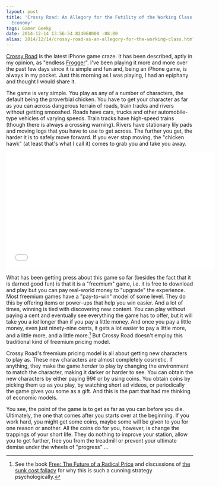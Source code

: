 ```yaml
---
layout: post
title: 'Crossy Road: An Allegory for the Futility of the Working Class in a Capitalist
  Economy'
tags: Gamer Geeky
date: 2014-12-14 13:56:54.824068000 -08:00
alias: 2014/12/14/crossy-road-as-an-allegory-for-the-working-class.html
---
```


[Crossy Road][crossy-road] is the latest iPhone game craze. It has been described, aptly in my opinion, as "endless [Frogger][frogger]". I've been playing it more and more over the past few days since it is simple and fun and, being an iPhone game, is always in my pocket. Just this morning as I was playing, I had an epiphany and thought I would share it.

The game is very simple. You play as any of a number of characters, the default being the proverbial chicken. You have to get your character as far as you can across dangerous terrain of roads, train tracks and rivers without getting smooshed. Roads have cars, trucks and other automobile-type vehicles of varying speeds. Train tracks have high-speed trains (though there is always a crossing warning). Rivers have stationary lily pads and moving logs that you have to use to get across. The further you get, the harder it is to safely move forward. If you ever stop moving, the "chicken hawk" (at least that's what I call it) comes to grab you and take you away.

<div class="youtube-embed">
<iframe width="560" height="315" src="//www.youtube.com/embed/a3pTw0jmxlg" frameborder="0" allowfullscreen></iframe>
</div>

What has been getting press about this game so far (besides the fact that it is darned good fun) is that it is a "freemium" game, i.e. it is free to download and play but you can pay real-world money to "upgrade" the experience. Most freemium games have a "pay-to-win" model of some level. They do this by offering items or power-ups that help you win easier. And a lot of times, winning is tied with discovering new content. You can play without paying a cent and eventually see everything the game has to offer, but it will take you a *lot* longer than if you pay a little money. And once you pay a little money, even just ninety-nine cents, it gets a lot easier to pay a little more, and a little more, and a little more.[^sunk-cost] But Crossy Road doesn't employ this traditional kind of freemium pricing model.

Crossy Road's freemium pricing model is all about getting new characters to play as. These new characters are almost completely cosmetic. If anything, they make the game *harder* to play by changing the environment to match the character, making it darker or harder to see. You can obtain the new characters by either paying 99&cent; or by using coins. You obtain coins by picking them up as you play, by watching short ad videos, or periodically the game gives you some as a gift. And this is the part that had me thinking of economic models.

You see, the point of the game is to get as far as you can before you die. Ultimately, the one that comes after you starts over at the beginning. If you work hard, you might get some coins, maybe some will be given to you for one reason or another. All the coins do for you, however, is change the trappings of your short life. They do nothing to improve your station, allow you to get further, free you from the treadmill or prevent your ultimate demise under the wheels of "progress" ...

[^sunk-cost]: See the book [Free: The Future of a Radical Price][free] and discussions of [the sunk cost fallacy][fallacy] for why this is such a cunning strategy psychologically.

[crossy-road]: http://www.crossyroad.com/
[fallacy]: https://en.wikipedia.org/wiki/Sunk_costs#Loss_aversion_and_the_sunk_cost_fallacy
[free]: http://www.amazon.com/Free-The-Future-Radical-Price/dp/B00342VEP6
[frogger]: https://en.wikipedia.org/wiki/Frogger
